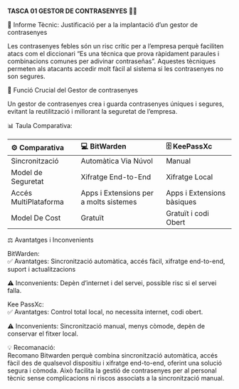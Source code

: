 **TASCA 01 GESTOR DE CONTRASENYES** 🔐🔐

🧾 Informe Tècnic: Justificació per a la implantació d’un gestor de contrasenyes 

Les contrasenyes febles són un risc crític per a l’empresa perquè faciliten atacs com el diccionari “Es una técnica que prova ràpidament paraules i combinacions comunes per adivinar contraseñas”. Aquestes tècniques permeten als atacants accedir molt fàcil al sistema si les contrasenyes no son segures.

🔑 Funció Crucial del Gestor de contrasenyes

Un gestor de contrasenyes crea i guarda contrasenyes úniques i segures, evitant la reutilització i millorant la seguretat de l’empresa. 

 📊 Taula Comparativa: 

| ⚙️ Comparativa  | 💻 BitWarden  | 🗄️ KeePassXc |
| :---- | :---- | :---- |
| Sincronització  | Automàtica Via Núvol  | Manual  |
| Model de Seguretat  | Xifratge End-to-End | Xifratge Local  |
| Accés MultiPlataforma  | Apps i Extensions per a molts sistemes  | Apps i Extensions bàsiques  |
| Model De Cost  | Gratuït  | Gratuït i codi Obert  |

⚖️ Avantatges i Inconvenients 

BitWarden:   
✅ Avantatges: Sincronització automàtica, accés fàcil, xifratge end-to-end, suport i actualitzacions  
   
⚠️ Inconvenients: Depèn d’internet i del servei, possible risc si el servei falla.

Kee PassXc:   
✅ Avantatges: Control total local, no necessita internet, codi obert.

⚠️ Inconvenients: Sincronització manual, menys còmode, depèn de conservar el fitxer local.

 💡 Recomanació:   
Recomano Bitwarden perquè combina sincronització automàtica, accés fàcil des de qualsevol dispositiu i xifratge end-to-end, oferint una solució segura i còmoda. Això facilita la gestió de contrasenyes per al personal tècnic sense complicacions ni riscos associats a la sincronització manual.
